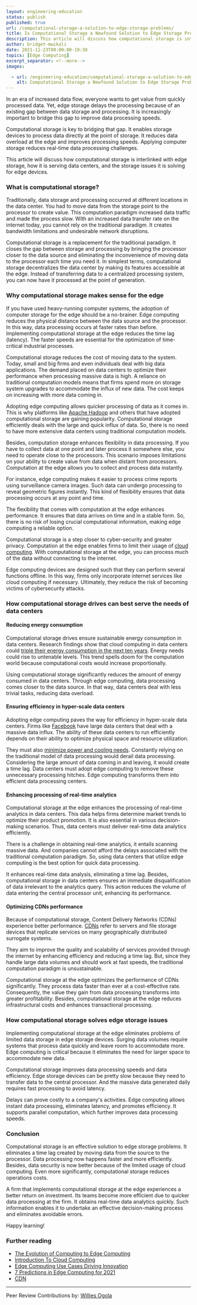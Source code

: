 ```yaml
---
layout: engineering-education
status: publish
published: true
url: /computational-storage-a-solution-to-edge-storage-problems/
title: Is Computational Storage a Newfound Solution to Edge Storage Problems?
description: This article will discuss how computational storage is interlinked with edge storage, how it is serving data centers, and the storage issues it is solving for edge devices.
author: bridget-mwikali
date: 2021-11-23T00:00:00-19:30
topics: [Edge Computing]
excerpt_separator: <!--more-->
images:

  - url: /engineering-education/computational-storage-a-solution-to-edge-storage-problems/hero.jpg
    alt: Computational Storage a Newfound Solution to Edge Storage Problems? Hero Image
---
```

In an era of increased data flow, everyone wants to get value from quickly processed data. Yet, edge storage delays the processing because of an existing gap between data storage and processing. It is increasingly important to bridge this gap to improve data processing speeds.
<!--more-->
Computational storage is key to bridging that gap. It enables storage devices to process data directly at the point of storage. It reduces data overload at the edge and improves processing speeds. Applying computer storage reduces real-time data processing challenges.

This article will discuss how computational storage is interlinked with edge storage, how it is serving data centers, and the storage issues it is solving for edge devices.

### What is computational storage?
Traditionally, data storage and processing occurred at different locations in the data center. You had to move data from the storage point to the processor to create value. This computation paradigm increased data traffic and made the process slow. With an increased data transfer rate on the internet today, you cannot rely on the traditional paradigm. It creates bandwidth limitations and undesirable network disruptions.

Computational storage is a replacement for the traditional paradigm. It closes the gap between storage and processing by bringing the processor closer to the data source and eliminating the inconvenience of moving data to the processor each time you need it. In simplest terms, computational storage decentralizes the data center by making its features accessible at the edge. Instead of transferring data to a centralized processing system, you can now have it processed at the point of generation.

### Why computational storage makes sense for the edge
If you have used heavy-running computer systems, the adoption of computer storage for the edge should be a no-brainer. Edge computing reduces the physical distance between the data source and the processor. In this way, data processing occurs at faster rates than before. Implementing computational storage at the edge reduces the time lag (latency). The faster speeds are essential for the optimization of time-critical industrial processes.

Computational storage reduces the cost of moving data to the system. Today, small and big firms and even individuals deal with big data applications. The demand placed on data centers to optimize their performance when processing massive data is high. A reliance on traditional computation models means that firms spend more on storage system upgrades to accommodate the influx of new data. The cost keeps on increasing with more data coming in.

Adopting edge computing allows quicker processing of data as it comes in. This is why platforms like [Apache Hadoop](https://hadoop.apache.org/) and others that have adopted computational storage are gaining popularity. Computational storage efficiently deals with the large and quick influx of data. So, there is no need to have more extensive data centers using traditional computation models.

Besides, computation storage enhances flexibility in data processing. If you have to collect data at one point and later process it somewhere else, you need to operate close to the processors. This scenario imposes limitations on your ability to create value from data when distant from processors. Computation at the edge allows you to collect and process data instantly.

For instance, edge computing makes it easier to process crime reports using surveillance camera images. Such data can undergo processing to reveal geometric figures instantly. This kind of flexibility ensures that data processing occurs at any point and time.

The flexibility that comes with computation at the edge enhances performance. It ensures that data arrives on time and in a stable form. So, there is no risk of losing crucial computational information, making edge computing a reliable option.

Computational storage is a step closer to cyber-security and greater privacy. Computation at the edge enables firms to limit their usage of [cloud computing](/engineering-education/introduction-to-cloud-computing/). With computational storage at the edge, you can process much of the data without connecting to the internet. 

Edge computing devices are designed such that they can perform several functions offline. In this way, firms only incorporate internet services like cloud computing if necessary. Ultimately, they reduce the risk of becoming victims of cybersecurity attacks.

### How computational storage drives can best serve the needs of data centers
#### Reducing energy consumption
Computational storage drives ensure sustainable energy consumption in data centers. Research findings show that cloud computing in data centers could [triple their energy consumption in the next ten years](https://www.researchgate.net/publication/307888359_Challenges_and_Opportunities_in_Edge_Computing). Energy needs could rise to untenable levels. This trend spells doom for the computation world because computational costs would increase proportionally. 

Using computational storage significantly reduces the amount of energy consumed in data centers. Through edge computing, data processing comes closer to the data source. In that way, data centers deal with less trivial tasks, reducing data overload.

#### Ensuring efficiency in hyper-scale data centers
Adopting edge computing paves the way for efficiency in hyper-scale data centers. Firms like [Facebook](https://about.facebook.com/) have large data centers that deal with a massive data influx. The ability of these data centers to run efficiently depends on their ability to optimize physical space and resource utilization. 

They must also [minimize power and cooling needs](https://storageswiss.com/2019/04/04/use-cases-for-computational-storage/). Constantly relying on the traditional model of data processing would derail data processing. Considering the large amount of data coming in and leaving, it would create a time lag. Data centers must adopt edge computing to remove these unnecessary processing hitches. Edge computing transforms them into efficient data processing centers.

#### Enhancing processing of real-time analytics
Computational storage at the edge enhances the processing of real-time analytics in data centers. This data helps firms determine market trends to optimize their product promotion. It is also essential in various decision-making scenarios. Thus, data centers must deliver real-time data analytics efficiently. 

There is a challenge in obtaining real-time analytics, it entails scanning massive data. And companies cannot afford the delays associated with the traditional computation paradigm. So, using data centers that utilize edge computing is the best option for quick data processing. 

It enhances real-time data analysis, eliminating a time lag. Besides, computational storage in data centers ensures an immediate disqualification of data irrelevant to the analytics query. This action reduces the volume of data entering the central processor unit, enhancing its performance.

#### Optimizing CDNs performance
Because of computational storage, Content Delivery Networks (CDNs) experience better performance. [CDNs](https://www.section.io/cdn-edge-compute-platform/) refer to servers and file storage devices that replicate services on many geographically distributed surrogate systems. 

They aim to improve the quality and scalability of services provided through the internet by enhancing efficiency and reducing a time lag. But, since they handle large data volumes and should work at fast speeds, the traditional computation paradigm is unsustainable.

Computational storage at the edge optimizes the performance of CDNs significantly. They process data faster than ever at a cost-effective rate. Consequently, the value they gain from data processing transforms into greater profitability. Besides, computational storage at the edge reduces infrastructural costs and enhances transactional processing.

### How computational storage solves edge storage issues
Implementing computational storage at the edge eliminates problems of limited data storage in edge storage devices. Surging data volumes require systems that process data quickly and leave room to accommodate more. Edge computing is critical because it eliminates the need for larger space to accommodate new data.

Computational storage improves data processing speeds and data efficiency. Edge storage devices can be pretty slow because they need to transfer data to the central processor. And the massive data generated daily requires fast processing to avoid latency. 

Delays can prove costly to a company's activities. Edge computing allows instant data processing, eliminates latency, and promotes efficiency. It supports parallel computation, which further improves data processing speeds.

### Conclusion
Computational storage is an effective solution to edge storage problems. It eliminates a time lag created by moving data from the source to the processor. Data processing now happens faster and more efficiently. Besides, data security is now better because of the limited usage of cloud computing. Even more significantly, computational storage reduces operations costs.

A firm that implements computational storage at the edge experiences a better return on investment. Its teams become more efficient due to quicker data processing at the firm. It obtains real-time data analytics quickly. Such information enables it to undertake an effective decision-making process and eliminates avoidable errors.

Happy learning!

### Further reading 
- [The Evolution of Computing to Edge Computing](/engineering-education/what-is-edge-computing/)
- [Introduction To Cloud Computing](/engineering-education/introduction-to-cloud-computing/)
- [Edge Computing Use Cases Driving Innovation](/blog/edge-compute-use-cases/)
- [7 Predictions in Edge Computing for 2021](/blog/7-edge-computing-predictions-2021/)
- [CDN](https://www.cdnetworks.com/what-is-a-cdn/)

---
Peer Review Contributions by: [Willies Ogola](/engineering-education/authors/willies-ogola/)
